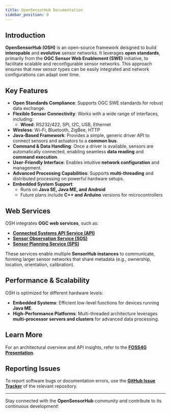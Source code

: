 ```yaml
---
title: OpenSensorHub Documentation
sidebar_position: 0
---
```


## Introduction
**OpenSensorHub (OSH)** is an open-source framework deisgned to build **interopable** and **evolutive** sensor networks. It leverages **open standards**, primarily from the **OGC Sensor Web Enablement (SWE)** initiative, to facilitate scalable and reconfigurable sensor networks. This approach ensures that new sensor types can be easily integrated and network configurations can adapt over time.

## Key Features
- **Open Standards Compliance**: Supports OGC SWE standards for robust data exchange.
- **Flexible Sensor Connectivity**: Works with a wide range of interfaces, including:
  - **Wired**: RS232/422, SPI, I2C, USB, Ethernet
 - **Wireless**: Wi-Fi, Bluetooth, ZigBee, HTTP
- **Java-Based Framework**: Provides a simple, generic driver API to connect sensors and actuators to a **common bus**.
- **Command & Data Handling**: Once a driver is available, sensors are automatically connected, enabling seamless **data reading** and **command execution**.
- **User-Friendly Interface**: Enables intuitive **network configuration** and management.
- **Advanced Processing Capabilities**: Supports **multi-threading** and distributed processing on powerful hardware setups.
- **Embedded System Support**:
  - Runs on **Java SE, Java ME, and Android**
  - Future plans include **C++ and Arduino** versions for microcontrollers

## Web Services
OSH integrates **OGC web services**, such as:
- [**Connected Systems API Service (API)**](https://ogcapi.ogc.org/connectedsystems/)
- [**Sensor Observation Service (SOS)**](http://www.opengeospatial.org/standards/sos) 
- [**Sensor Planning Service (SPS)**](https://www.ogc.org/publications/standard/sps/) 

These services enable multiple **SensorHub instances** to communicate, forming larger sensor networks that share metadata (e.g., ownership, location, orientation, calibration).

## Performance & Scalability
OSH is optimized for different hardware levels:
- **Embedded Systems**: Efficient low-level functions for devices running **Java ME**.
- **High-Performance Platforms**: Multi-threaded architecture leverages **multi-processor servers and clusters** for advanced data processing.


## Learn More
For an architectural overview and API insights, refer to the **[FOSS4G Presentation](https://drive.google.com/file/d/0B3EZQJqOfG9sUFQxVFd0d2ZEbDQ/view?resourcekey=0-aJvEPDP2dkyXcLHGSx1-bg)**.

## Reporting Issues
To report software bugs or documentation errors, use the **[GitHub Issue Tracker](https://github.com/opensensorhub)** of the relevant repository.

---

Stay connected with the **OpenSensorHub** community and contribute to its continuous development!
